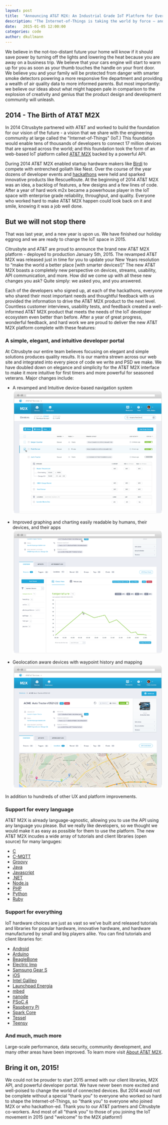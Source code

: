 ```yaml
---
layout: post
title:  "Announcing AT&T M2X: An Industrial Grade IoT Platform for Everyone"
description: "The Internet-of-Things is taking the world by force — and Citrusbyte is helping."
date:   2015-01-05 12:00:00
categories: code
author: dkullmann
---
```

We believe in the not-too-distant future your home will know if it should save power by turning off the lights and lowering the heat because you are away on a business trip. We believe that your cars engine will start to warm up for you as soon as your thumb touches the handle on your front door. We believe you and your family will be protected from danger with smarter smoke detectors powering a more responsive fire department and providing a wealth of air quality data to more informed parents. But most importantly: we believe our ideas about what might happen pale in comparison to the explosion of creativity and genius that the product design and development community will unleash.

## 2014 - The Birth of AT&T M2X

In 2014 Citrusbyte partnered with AT&T and worked to build the foundation for our vision of the future - a vision that we share with the engineering community at large called the "Internet-of-Things" (IoT.) This foundation would enable tens of thousands of developers to connect 17 million devices that are spread across the world; and this foundation took the form of an web-based IoT platform called [AT&T M2X](https://m2x.att.com/) backed by a powerful API.

During 2014 AT&T M2X enabled startup hardware makers like [Birdi](http://getbirdi.com/) to compete with entrenched goliath like Nest. Over the course of the year dozens of developer events and [hackathons](http://developer.att.com/community/events) were held and sparked innovative products like RescueRoute. At the beginning of 2014 AT&T M2X was an idea, a backlog of features, a few designs and a few lines of code. After a year of hard work m2x became a powerhouse player in the IoT space with enterprise grade reliability, throughput, and quality. Everyone who worked hard to make AT&T M2X happen could look back on it and smile, knowing it was a job well done.

## But we will not stop there

That was last year, and a new year is upon us. We have finished our holiday eggnog and we are ready to change the IoT space in 2015.

Citrusbyte and AT&T are proud to announce the brand new AT&T M2X platform - deployed to production January 5th, 2015. The revamped AT&T M2X was released just in time for you to update your New Years resolution to “make the world a better place [with smarter devices!]” The new AT&T M2X boasts a completely new perspective on devices, streams, usability, API communication, and more. How did we come up with all these new changes you ask? Quite simply: we asked you, and you answered.

Each of the developers who signed up, at each of the hackathons, everyone who shared their most important needs and thoughtful feedback with us provided the information to drive the AT&T M2X product to the next level. Countless customer interviews, usability tests, and feedback created a well-informed AT&T M2X product that meets the needs of the IoT developer ecosystem even better than before. After a year of great progress, wonderful feedback, and hard work we are proud to deliver the new AT&T M2X platform complete with these features:


### A simple, elegant, and intuitive developer portal

At Citrusbyte our entire team believes focusing on elegant and simple solutions produces quality results. It is our mantra strewn across our web site and integrated into every piece of code we write and PSD we make. We have doubled down on elegance and simplicity for the AT&T M2X interface to make it more intuitive for first timers and more powerful for seasoned veterans. Major changes include: 

* A revamped and Intuitive device-based navigation system
![Revamped Devices](/images/att-m2x/devices-screenshot.png)

* Improved graphing and charting easily readable by humans, their devices, and their apps
![Live Datastreams](/images/att-m2x/graph-screenshot.png)

* Geolocation aware devices with waypoint history and mapping
![Geolocation Aware](/images/att-m2x/geolocation-screenshot.png)

In addition to hundreds of other UX and platform improvements.

### Support for every language

AT&T M2X is already language-agnostic, allowing you to use the API using any language you please. But we really like developers, so we thought we would make it as easy as possible for them to use the platform. The new AT&T M2X incudes a wide array of tutorials and client libraries (open source) for many languges:

* [C](https://github.com/attm2x/m2x-c)
* [C-MQTT](https://github.com/attm2x/m2x-c-mqtt)
* [Groovy](https://github.com/attm2x/m2x-groovy)
* [Java](https://github.com/attm2x/m2x-java)
* [Javascript](https://github.com/attm2x/m2x-javascript)
* [.NET](https://github.com/attm2x/m2x-dot-net)
* [Node.js](https://github.com/attm2x/m2x-nodejs)
* [PHP](https://github.com/attm2x/m2x-php)
* [Python](https://github.com/attm2x/m2x-python)
* [Ruby](https://github.com/attm2x/m2x-ruby)

### Support for everything

IoT hardware choices are just as vast so we’ve built and released tutorials and libraries for popular hardware, innovative hardware, and hardware manufactured by small and big players alike. You can find tutorials and client libraries for:

* [Android](https://github.com/attm2x/m2x-android)
* [Arduino](https://github.com/attm2x/m2x-arduino)
* [BeagleBone](https://m2x.att.com/developer/tutorials/beaglebone)
* [Electric Imp](https://github.com/attm2x/m2x-electric-imp)
* [Samsung Gear S](https://github.com/attm2x/m2x-gear-s)
* [iOS](https://github.com/attm2x/m2x-ios)
* [Intel Galileo](https://github.com/attm2x/m2x-galileo)
* [Launchpad Energia](https://github.com/attm2x/m2x-launchpad-energia)
* [mbed](https://github.com/attm2x/m2x-arm-mbed)
* [nanode](https://github.com/attm2x/m2x-nanode)
* [PSoC 4](https://github.com/attm2x/m2x-cypress-psoc)
* [Raspberry Pi](https://m2x.att.com/developer/tutorials/raspberry)
* [Spark Core](https://github.com/attm2x/m2x-spark-core)
* [Tessel](https://github.com/attm2x/m2x-tessel)
* [Teensy](https://m2x.att.com/developer/tutorials/teensy)


### And much, much more

Large-scale performance, data security, community development, and many other areas have been improved. To learn more visit [About AT&T M2X](https://m2x.att.com/about).

## Bring it on, 2015!

We could not be prouder to start 2015 armed with our client libraries, M2X API, and powerful developer portal. We have never been more excited and well-poised to change the world of connected devices. But 2014 would not be complete without a special "thank you" to everyone who worked so hard to shape the Internet-of-Things, so "thank you" to everyone who joined M2X or who hackathon-ed.  Thank you to our AT&T partners and Citrusbyte co-workers. And most of all "thank you" to those of you joining the IoT movement in 2015 (and "welcome" to the M2X platform!)

